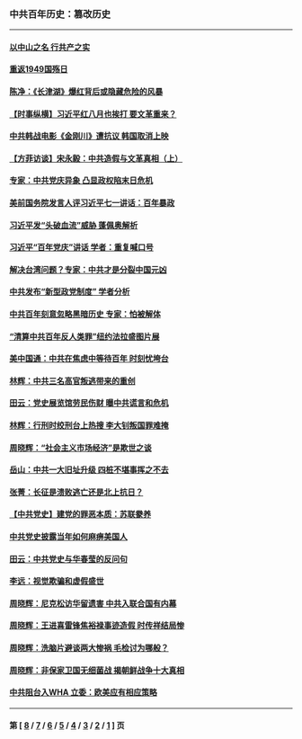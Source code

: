 ### 中共百年历史：篡改历史
---
#### [以中山之名 行共产之实](../../pages/nf1176115/n13346437.md?11190430) 
#### [重返1949国殇日](../../pages/nf1176115/n13346372.md?11190430) 
#### [陈净：《长津湖》爆红背后或隐藏危险的风暴](../../pages/nf1176115/n13314364.md?11190430) 
#### [【时事纵横】习近平红八月也挨打 要文革重来？](../../pages/nf1176115/n13231393.md?11190430) 
#### [中共韩战电影《金刚川》遭抗议 韩国取消上映](../../pages/nf1176115/n13219114.md?11190430) 
#### [【方菲访谈】宋永毅：中共造假与文革真相（上）](../../pages/nf1176115/n13200760.md?11190430) 
#### [专家：中共党庆异象 凸显政权陷末日危机](../../pages/nf1176115/n13067084.md?11190430) 
#### [美前国务院发言人评习近平七一讲话：百年暴政](../../pages/nf1176115/n13066986.md?11190430) 
#### [习近平发“头破血流”威胁 蓬佩奥解析](../../pages/nf1176115/n13063604.md?11190430) 
#### [习近平“百年党庆”讲话 学者：重复喊口号](../../pages/nf1176115/n13061411.md?11190430) 
#### [解决台湾问题？专家：中共才是分裂中国元凶](../../pages/nf1176115/n13060811.md?11190430) 
#### [中共发布“新型政党制度” 学者分析](../../pages/nf1176115/n13056354.md?11190430) 
#### [中共百年刻意忽略黑暗历史 专家：怕被解体](../../pages/nf1176115/n13056056.md?11190430) 
#### [“清算中共百年反人类罪”纽约法拉盛图片展](../../pages/nf1176115/n13052220.md?11190430) 
#### [美中国通：中共在焦虑中等待百年 时刻忧垮台](../../pages/nf1176115/n13048820.md?11190430) 
#### [林辉：中共三名高官叛逃带来的重创](../../pages/nf1176115/n13035206.md?11190430) 
#### [田云：党史展览馆劳民伤财 曝中共谎言和危机](../../pages/nf1176115/n13033900.md?11190430) 
#### [林辉：行刑时绞刑台上热搜 李大钊叛国罪难掩](../../pages/nf1176115/n13031965.md?11190430) 
#### [周晓辉：“社会主义市场经济”是欺世之谈](../../pages/nf1176115/n13024090.md?11190430) 
#### [岳山：中共一大旧址升级 四桩不堪事挥之不去](../../pages/nf1176115/n13021697.md?11190430) 
#### [张菁：长征是溃败逃亡还是北上抗日？](../../pages/nf1176115/n13020585.md?11190430) 
#### [【中共党史】建党的罪恶本质：苏联豢养](../../pages/nf1176115/n13011888.md?11190430) 
#### [中共党史披露当年如何麻痹美国人](../../pages/nf1176115/n12966400.md?11190430) 
#### [田云：中共党史与华春莹的反问句](../../pages/nf1176115/n12765178.md?11190430) 
#### [李远：视觉欺骗和虚假盛世](../../pages/nf1176115/n12993376.md?11190430) 
#### [周晓辉：尼克松访华留遗害 中共入联合国有内幕](../../pages/nf1176115/n12991422.md?11190430) 
#### [周晓辉：王进喜雷锋焦裕禄事迹造假 时传祥结局惨](../../pages/nf1176115/n12985497.md?11190430) 
#### [周晓辉：洗脑片避谈两大惨祸 毛检讨为哪般？](../../pages/nf1176115/n12971285.md?11190430) 
#### [周晓辉：非保家卫国无细菌战 揭朝鲜战争十大真相](../../pages/nf1176115/n12954161.md?11190430) 
#### [中共阻台入WHA 立委：欧美应有相应策略](../../pages/nf1176115/n12939343.md?11190430) 

---
#### 第 [ [8](./8.md?11190430) / [7](./7.md?11190430) / [6](./6.md?11190430) / [5](./5.md?11190430) / [4](./4.md?11190430) / [3](./3.md?11190430) / [2](./2.md?11190430) / [1](./1.md?11190430) ] 页
